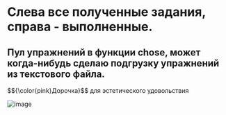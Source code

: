<h1>Слева все полученные задания, справа - выполненные.</h1>
<h2>Пул упражнений в функции chose, может когда-нибудь сделаю подгрузку упражнений из текстового файла.</h2>

<p> $${\color{pink}Дорочка}$$ для эстетического удовольствия</p>

![image](https://github.com/user-attachments/assets/4b0fec2a-a671-4d8c-8444-461bc5bce0d4)
